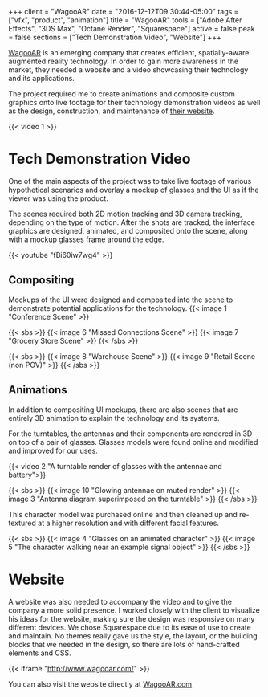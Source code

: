 +++
client = "WagooAR"
date = "2016-12-12T09:30:44-05:00"
tags = ["vfx", "product", "animation"]
title = "WagooAR"
tools = ["Adobe After Effects", "3DS Max", "Octane Render", "Squarespace"]
active = false
peak = false
sections = ["Tech Demonstration Video", "Website"]
+++

[WagooAR](http://www.wagooar.com/) is an emerging company that creates efficient, spatially-aware augmented reality technology. In order to gain more awareness in the market, they needed a website and a video showcasing their technology and its applications.<!--more-->

The project required me to create animations and composite custom graphics onto live footage for their technology demonstration videos as well as the design, construction, and maintenance of [their website](http://www.wagooar.com/).

{{< video 1 >}}

# Tech Demonstration Video
One of the main aspects of the project was to take live footage of various hypothetical scenarios and overlay a mockup of glasses and the UI as if the viewer was using the product.

The scenes required both 2D motion tracking and 3D camera tracking, depending on the type of motion. After the shots are tracked, the interface graphics are designed, animated, and composited onto the scene, along with a mockup glasses frame around the edge.

{{< youtube "fBi60iw7wg4" >}}

## Compositing
Mockups of the UI were designed and composited into the scene to demonstrate potential applications for the technology.
{{< image 1 "Conference Scene" >}}

{{< sbs >}}
  {{< image 6 "Missed Connections Scene" >}}
  {{< image 7 "Grocery Store Scene" >}}
{{< /sbs >}}

{{< sbs >}}
  {{< image 8 "Warehouse Scene" >}}
  {{< image 9 "Retail Scene (non POV)" >}}
{{< /sbs >}}

## Animations
In addition to compositing UI mockups, there are also scenes that are entirely 3D animation to explain the technology and its systems.

For the turntables, the antennas and their components are rendered in 3D on top of a pair of glasses. Glasses models were found online and modified and improved for our uses.

{{< video 2 "A turntable render of glasses with the antennae and battery">}}

{{< sbs >}}
{{< image 10 "Glowing antennae on muted render" >}}
{{< image 3 "Antenna diagram superimposed on the turntable" >}}
{{< /sbs >}}

This character model was purchased online and then cleaned up and re-textured at a higher resolution and with different facial features.

{{< sbs >}}
  {{< image 4 "Glasses on an animated character" >}}
  {{< image 5 "The character walking near an example signal object" >}}
{{< /sbs >}}

# Website
A website was also needed to accompany the video and to give the company a more solid presence. I worked closely with the client to visualize his ideas for the website, making sure the design was responsive on many different devices. We chose Squarespace due to its ease of use to create and maintain. No themes really gave us the style, the layout, or the building blocks that we needed in the design, so there are lots of hand-crafted elements and CSS.

{{< iframe "http://www.wagooar.com/" >}}

You can also visit the website directly at [WagooAR.com](http://www.wagooar.com/)

